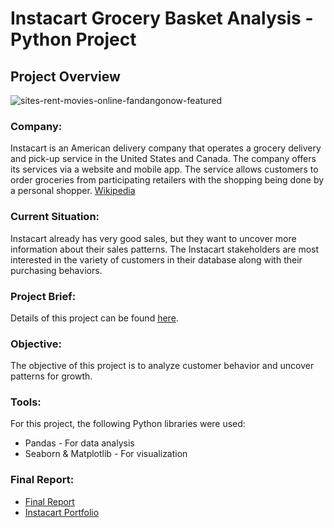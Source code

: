 # Instacart Grocery Basket Analysis - Python Project
## **Project Overview**

![sites-rent-movies-online-fandangonow-featured](https://miro.medium.com/v2/resize:fit:1400/0*61CHD4DVs44iL9TE)

### **Company:**<br>
Instacart is an American delivery company that operates a grocery delivery and pick-up service in the United States and Canada. The company offers its services via a website and mobile app. The service allows customers to order groceries from participating retailers with the shopping being done by a personal shopper. [Wikipedia](https://en.wikipedia.org/wiki/Instacart)

### **Current Situation:**<br>
Instacart already has very good sales, but they want to uncover more information about their sales patterns. The Instacart stakeholders are most interested in the variety of customers in their database along with their purchasing behaviors. 

### **Project Brief:**<br>
Details of this project can be found [here](https://drive.google.com/file/d/1TfmLX7bXt0N15lU57NtwaBwZdp8ZJXOG/view?usp=sharing).

### **Objective:**<br>
The objective of this project is to analyze customer behavior and uncover patterns for growth.

### **Tools:**<br>
For this project, the following Python libraries were used:
- Pandas - For data analysis
- Seaborn & Matplotlib - For visualization

### **Final Report:**<br>
- [Final Report](https://docs.google.com/spreadsheets/d/13W1Wvlh3XW3bLqiyPO9NzUhEY6cHNuid/edit?usp=sharing&ouid=116112889895261538034&rtpof=true&sd=true)
- [Instacart Portfolio](https://nataliaviolii.github.io/DataAnalyticsPortfolio/portfolio.python.html)

